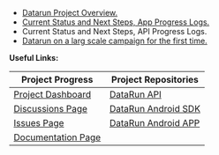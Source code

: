 - [Datarun Project Overview.](https://github.com/orgs/DataRun-ye/discussions/9#discussion-7240188)
- [Current Status and Next Steps, App Progress Logs.](https://github.com/orgs/DataRun-ye/discussions/11#discussion-7243956)
- Current Status and Next Steps, API Progress Logs.
- [Datarun on a larg scale campaign for the first time.](https://github.com/orgs/DataRun-ye/discussions/10#discussion-7240221)


**Useful Links:**

| **Project Progress** | **Project Repositories** |
| --- | --- |
| [Project Dashboard](https://github.com/orgs/DataRun-ye/projects/1/views/1?pane=info) | [DataRun API](https://github.com/DataRun-ye/data-run-api) |
| [Discussions Page](https://github.com/orgs/DataRun-ye/discussions) | [DataRun Android SDK](https://github.com/DataRun-ye/data-run-mobile-sdk)
| [Issues Page](https://github.com/DataRun-ye/.github/issues)  | [DataRun Android APP](https://github.com/DataRun-ye/data-run-mobile)    | [DataRun Documentation](https://masspro-nmcpye.github.io/data-run-docs/) |
| [Documentation Page](https://datarun-ye.github.io/data-run-docs/) |  |


